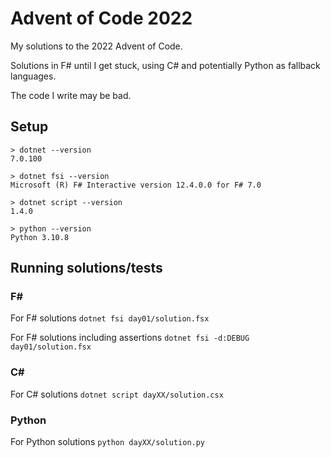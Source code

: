 # Advent of Code 2022

My solutions to the 2022 Advent of Code.

Solutions in F# until I get stuck, using C# and potentially Python as fallback languages.

The code I write may be bad.

## Setup

```
> dotnet --version
7.0.100

> dotnet fsi --version
Microsoft (R) F# Interactive version 12.4.0.0 for F# 7.0

> dotnet script --version
1.4.0

> python --version
Python 3.10.8
```

## Running solutions/tests

### F#

For F# solutions `dotnet fsi day01/solution.fsx`

For F# solutions including assertions `dotnet fsi -d:DEBUG day01/solution.fsx`

### C#

For C# solutions `dotnet script dayXX/solution.csx`

### Python

For Python solutions `python dayXX/solution.py`
